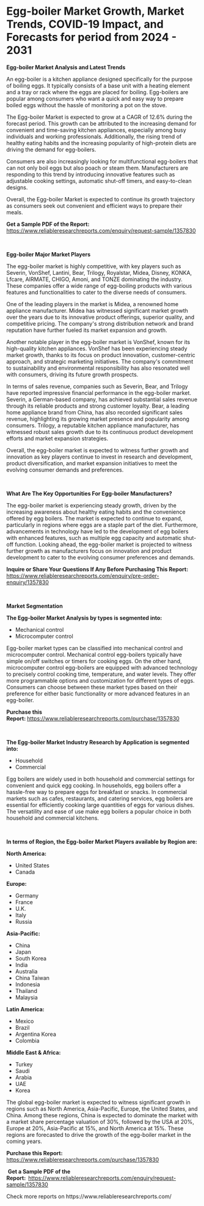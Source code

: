 <p><h1>Egg-boiler Market Growth, Market Trends, COVID-19 Impact, and Forecasts for period from 2024 - 2031</h1></p><p><strong>Egg-boiler Market Analysis and Latest Trends</strong></p>
<p><p>An egg-boiler is a kitchen appliance designed specifically for the purpose of boiling eggs. It typically consists of a base unit with a heating element and a tray or rack where the eggs are placed for boiling. Egg-boilers are popular among consumers who want a quick and easy way to prepare boiled eggs without the hassle of monitoring a pot on the stove.</p><p>The Egg-boiler Market is expected to grow at a CAGR of 12.6% during the forecast period. This growth can be attributed to the increasing demand for convenient and time-saving kitchen appliances, especially among busy individuals and working professionals. Additionally, the rising trend of healthy eating habits and the increasing popularity of high-protein diets are driving the demand for egg-boilers.</p><p>Consumers are also increasingly looking for multifunctional egg-boilers that can not only boil eggs but also poach or steam them. Manufacturers are responding to this trend by introducing innovative features such as adjustable cooking settings, automatic shut-off timers, and easy-to-clean designs.</p><p>Overall, the Egg-boiler Market is expected to continue its growth trajectory as consumers seek out convenient and efficient ways to prepare their meals.</p></p>
<p><strong>Get a Sample PDF of the Report:&nbsp;</strong> <a href="https://www.reliableresearchreports.com/enquiry/request-sample/1357830">https://www.reliableresearchreports.com/enquiry/request-sample/1357830</a></p>
<p>&nbsp;</p>
<p><strong>Egg-boiler Major Market Players</strong></p>
<p><p>The egg-boiler market is highly competitive, with key players such as Severin, VonShef, Lantini, Bear, Trilogy, Royalstar, Midea, Disney, KONKA, Lfcare, AIRMATE, CHIGO, Amoni, and TONZE dominating the industry. These companies offer a wide range of egg-boiling products with various features and functionalities to cater to the diverse needs of consumers.</p><p>One of the leading players in the market is Midea, a renowned home appliance manufacturer. Midea has witnessed significant market growth over the years due to its innovative product offerings, superior quality, and competitive pricing. The company's strong distribution network and brand reputation have further fueled its market expansion and growth.</p><p>Another notable player in the egg-boiler market is VonShef, known for its high-quality kitchen appliances. VonShef has been experiencing steady market growth, thanks to its focus on product innovation, customer-centric approach, and strategic marketing initiatives. The company's commitment to sustainability and environmental responsibility has also resonated well with consumers, driving its future growth prospects.</p><p>In terms of sales revenue, companies such as Severin, Bear, and Trilogy have reported impressive financial performance in the egg-boiler market. Severin, a German-based company, has achieved substantial sales revenue through its reliable products and strong customer loyalty. Bear, a leading home appliance brand from China, has also recorded significant sales revenue, highlighting its growing market presence and popularity among consumers. Trilogy, a reputable kitchen appliance manufacturer, has witnessed robust sales growth due to its continuous product development efforts and market expansion strategies.</p><p>Overall, the egg-boiler market is expected to witness further growth and innovation as key players continue to invest in research and development, product diversification, and market expansion initiatives to meet the evolving consumer demands and preferences.</p></p>
<p>&nbsp;</p>
<p><strong>What Are The Key Opportunities For Egg-boiler Manufacturers?</strong></p>
<p><p>The egg-boiler market is experiencing steady growth, driven by the increasing awareness about healthy eating habits and the convenience offered by egg boilers. The market is expected to continue to expand, particularly in regions where eggs are a staple part of the diet. Furthermore, advancements in technology have led to the development of egg boilers with enhanced features, such as multiple egg capacity and automatic shut-off function. Looking ahead, the egg-boiler market is projected to witness further growth as manufacturers focus on innovation and product development to cater to the evolving consumer preferences and demands.</p></p>
<p><strong>Inquire or Share Your Questions If Any Before Purchasing This Report:</strong> <a href="https://www.reliableresearchreports.com/enquiry/pre-order-enquiry/1357830">https://www.reliableresearchreports.com/enquiry/pre-order-enquiry/1357830</a></p>
<p>&nbsp;</p>
<p><strong>Market Segmentation</strong></p>
<p><strong>The Egg-boiler Market Analysis by types is segmented into:</strong></p>
<p><ul><li>Mechanical control</li><li>Microcomputer control</li></ul></p>
<p><p>Egg-boiler market types can be classified into mechanical control and microcomputer control. Mechanical control egg-boilers typically have simple on/off switches or timers for cooking eggs. On the other hand, microcomputer control egg-boilers are equipped with advanced technology to precisely control cooking time, temperature, and water levels. They offer more programmable options and customization for different types of eggs. Consumers can choose between these market types based on their preference for either basic functionality or more advanced features in an egg-boiler.</p></p>
<p><strong>Purchase this Report:&nbsp;</strong><a href="https://www.reliableresearchreports.com/purchase/1357830">https://www.reliableresearchreports.com/purchase/1357830</a></p>
<p>&nbsp;</p>
<p><strong>The Egg-boiler Market Industry Research by Application is segmented into:</strong></p>
<p><ul><li>Household</li><li>Commercial</li></ul></p>
<p><p>Egg boilers are widely used in both household and commercial settings for convenient and quick egg cooking. In households, egg boilers offer a hassle-free way to prepare eggs for breakfast or snacks. In commercial markets such as cafes, restaurants, and catering services, egg boilers are essential for efficiently cooking large quantities of eggs for various dishes. The versatility and ease of use make egg boilers a popular choice in both household and commercial kitchens.</p></p>
<p>&nbsp;</p>
<p><strong>In terms of Region, the Egg-boiler Market Players available by Region are:</strong></p>
<p>
    <p> <strong> North America: </strong>
        <ul>
            <li>United States</li>
            <li>Canada</li>
        </ul>
        </p> 
    <p> <strong> Europe: </strong>
        <ul>
            <li>Germany</li>
            <li>France</li>
            <li>U.K.</li>
            <li>Italy</li>
            <li>Russia</li>
        </ul>
        </p> 
    <p> <strong> Asia-Pacific: </strong>
        <ul>
            <li>China</li>
            <li>Japan</li>
            <li>South Korea</li>
            <li>India</li>
            <li>Australia</li>
            <li>China Taiwan</li>
            <li>Indonesia</li>
            <li>Thailand</li>
            <li>Malaysia</li>
        </ul>
        </p> 
    <p> <strong> Latin America: </strong>
        <ul>
            <li>Mexico</li>
            <li>Brazil</li>
            <li>Argentina Korea</li>
            <li>Colombia</li>
        </ul>
        </p> 
    <p> <strong> Middle East & Africa: </strong>
        <ul>
            <li>Turkey</li>
            <li>Saudi</li>
            <li>Arabia</li>
            <li>UAE</li>
            <li>Korea</li>
        </ul>
    </p>
    </p>
<p><p>The global egg-boiler market is expected to witness significant growth in regions such as North America, Asia-Pacific, Europe, the United States, and China. Among these regions, China is expected to dominate the market with a market share percentage valuation of 30%, followed by the USA at 20%, Europe at 20%, Asia-Pacific at 15%, and North America at 15%. These regions are forecasted to drive the growth of the egg-boiler market in the coming years.</p></p>
<p><strong>Purchase this Report: </strong><a href="https://www.reliableresearchreports.com/purchase/1357830">https://www.reliableresearchreports.com/purchase/1357830</a></p>
<p>&nbsp;<strong>Get a Sample PDF of the Report:&nbsp;&nbsp;</strong><a href="https://www.reliableresearchreports.com/enquiry/request-sample/1357830">https://www.reliableresearchreports.com/enquiry/request-sample/1357830</a></p>
<p><strong></strong></p>
<p>Check more reports on https://www.reliableresearchreports.com/</p>